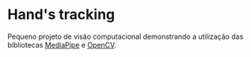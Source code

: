 # Hand's tracking

Pequeno projeto de visão computacional demonstrando a utilização das bibliotecas [MediaPipe](https://developers.google.com/mediapipe) e [OpenCV](https://opencv.org/).